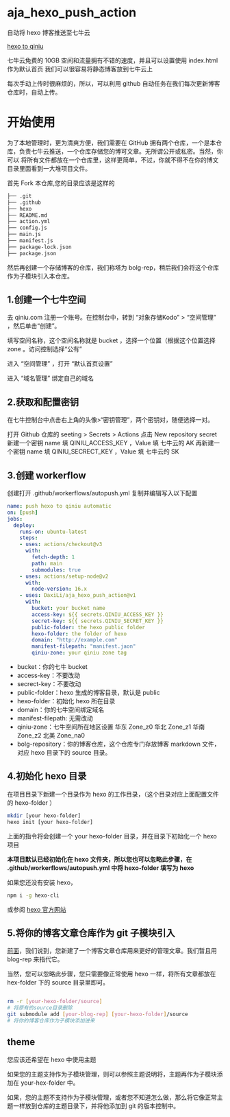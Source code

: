 # aja_hexo_push_action
自动将 hexo 博客推送至七牛云

[hexo to qiniu](https://github.com/DaxiLi/aja_hexo_push_action)

七牛云免费的 10GB 空间和流量拥有不错的速度，并且可以设置使用 index.html 作为默认首页
我们可以很容易将静态博客放到七牛云上

每次手动上传时很麻烦的，所以，可以利用 github 自动任务在我们每次更新博客仓库时，自动上传。


# 开始使用

为了本地管理时，更为清爽方便，我们需要在 GitHub 拥有两个仓库，一个是本仓库，负责七牛云推送，一个仓库存储您的博可文章。无所谓公开或私密。当然，你可以 将所有文件都放在一个仓库里，这样更简单，不过，你就不得不在你的博文目录里面看到一大堆项目文件。

首先 Fork 本仓库,您的目录应该是这样的

```bash
├── .git
├── .github
├── hexo
├── README.md
├── action.yml
├── config.js
├── main.js
├── manifest.js
├── package-lock.json
├── package.json

```

然后再创建一个存储博客的仓库，我们称塔为 bolg-rep，稍后我们会将这个仓库作为子模块引入本仓库。


## 1.创建一个七牛空间

去 qiniu.com 注册一个账号。在控制台中，转到 “对象存储Kodo” > “空间管理” ，然后单击“创建”。

填写空间名称，这个空间名称就是 bucket ，选择一个位置（根据这个位置选择 zone 。访问控制选择“公有”

进入 “空间管理” ，打开 “默认首页设置”

进入 “域名管理” 绑定自己的域名 


## 2.获取和配置密钥

在七牛控制台中点击右上角的头像>“密钥管理”，两个密钥对，随便选择一对。

打开 Github 仓库的 seeting > Secrets > Actions
点击 New repository secret 新建一个密钥
name 填 QINIU_ACCESS_KEY ，Value 填 七牛云的 AK
再新建一个密钥
name 填 QINIU_SECRECT_KEY ，Value 填 七牛云的 SK


## 3.创建 workerflow

创建打开 .github/workerflows/autopush.yml 复制并编辑写入以下配置

```yml
name: push hexo to qiniu automatic
on: [push]
jobs:
  deploy:
    runs-on: ubuntu-latest
    steps:
    - uses: actions/checkout@v3
      with:
        fetch-depth: 1
        path: main
        submodules: true
    - uses: actions/setup-node@v2
      with:
        node-version: 16.x
    - uses: DaxiLi/aja_hexo_push_action@v1
      with:
        bucket: your bucket name
        access-key: ${{ secrets.QINIU_ACCESS_KEY }}
        secret-key: ${{ secrets.QINIU_SECRET_KEY }}
        public-folder: the hexo public folder 
        hexo-folder: the folder of hexo
        domain: "http://example.com"
        manifest-filepath: "manifest.jaon"
        qiniu-zone: your qiniu zone tag

```

+ bucket：你的七牛 bucket
+ access-key：不要改动
+ secrect-key：不要改动
+ public-folder：hexo 生成的博客目录，默认是 public
+ hexo-folder：初始化 hexo 所在目录
+ domain：你的七牛空间绑定域名
+ manifest-filepath: 无需改动
+ qiniu-zone：七牛空间所在地区设置 华东	Zone_z0 华北	Zone_z1 华南	Zone_z2 北美	Zone_na0
+ bolg-repository：你的博客仓库，这个仓库专门存放博客 markdown 文件，对应 hexo 目录下的 source 目录。



## 4.初始化 hexo 目录

在项目目录下新建一个目录作为 hexo 的工作目录，（这个目录对应上面配置文件的 hexo-folder ）

```bash
mkdir [your hexo-folder]
hexo init [your hexo-folder]
```
上面的指令将会创建一个 your hexo-folder 目录，并在目录下初始化一个 hexo 项目

**本项目默认已经初始化在 hexo 文件夹，所以您也可以忽略此步骤，在 .github/workerflows/autopush.yml 中将 hexo-folder 填写为 hexo**

如果您还没有安装 hexo，

```bash
npm i -g hexo-cli
``` 
或参阅 [hexo 官方网站](https://hexo.io/zh-cn/docs/)


## 5.将你的博客文章仓库作为 git 子模块引入

[前面](#开始使用)，我们说到，您新建了一个博客文章仓库用来更好的管理文章。我们暂且用 blog-rep 来指代它。

当然，您可以忽略此步骤，您只需要像正常使用 hexo 一样，将所有文章都放在 hex-folder 下的 source 目录里即可。


```bash

rm -r [your-hexo-folder/source] 
# 将原有的source目录删除
git submodule add [your-blog-rep] [your-hexo-folder]/source
# 将你的博客仓库作为子模块添加进来

```


## theme

您应该还希望在 hexo 中使用主题

如果您的主题支持作为子模块管理，则可以参照主题说明将，主题再作为子模块添加在 your-hex-folder 中。

如果，您的主题不支持作为子模块管理，或者您不知道怎么做，那么将它像正常主题一样放到仓库的主题目录下，并将他添加到 git 的版本控制中。


## 